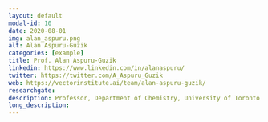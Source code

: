 ```yaml
---
layout: default
modal-id: 10
date: 2020-08-01
img: alan_aspuru.png
alt: Alan Aspuru-Guzik
categories: [example]
title: Prof. Alan Aspuru-Guzik
linkedin: https://www.linkedin.com/in/alanaspuru/
twitter: https://twitter.com/A_Aspuru_Guzik
web: https://vectorinstitute.ai/team/alan-aspuru-guzik/
researchgate: 
description: Professor, Department of Chemistry, University of Toronto.
long_description:
---
```

